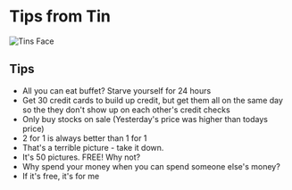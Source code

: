 # Tips from Tin

![Tins Face](images/tins-face.png)

## Tips

* All you can eat buffet? Starve yourself for 24 hours
* Get 30 credit cards to build up credit, but get them all on the same day so the they don't show up on each other's credit checks
* Only buy stocks on sale (Yesterday's price was higher than todays price)
* 2 for 1 is always better than 1 for 1
* That's a terrible picture - take it down.
* It's 50 pictures. FREE! Why not?
* Why spend your money when you can spend someone else's money?
* If it's free, it's for me
